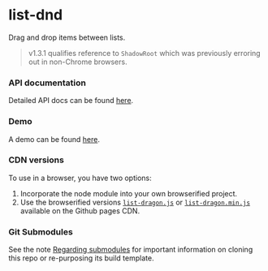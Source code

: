 # list-dnd
Drag and drop items between lists.

> v1.3.1 qualifies reference to `ShadowRoot` which was previously erroring out in non-Chrome browsers.

### API documentation

Detailed API docs can be found [here](http://openfin.github.io/list-dragon/ListDragon.html).

### Demo

A demo can be found [here](http://openfin.github.io/list-dragon/demo.html).

### CDN versions

To use in a browser, you have two options:

1. Incorporate the node module into your own browserified project.
2. Use the browserified versions [`list-dragon.js`](http://openfin.github.io/list-dragon/list-dragon.js) or [`list-dragon.min.js`](http://openfin.github.io/list-dragon/list-dragon.min.js) available on the Github pages CDN.

### Git Submodules

See the note [Regarding submodules](https://github.com/openfin/rectangular#regarding-submodules)
for important information on cloning this repo or re-purposing its build template.
